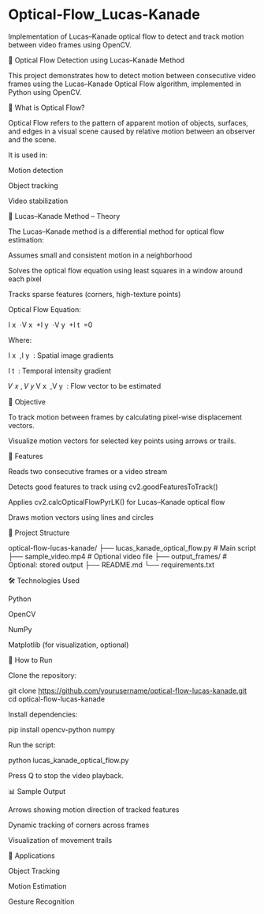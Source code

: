 

# Optical-Flow_Lucas-Kanade
Implementation of Lucas–Kanade optical flow to detect and track motion between video frames using OpenCV.

🎥 Optical Flow Detection using Lucas–Kanade Method


This project demonstrates how to detect motion between consecutive video frames using the Lucas–Kanade Optical Flow algorithm, implemented in Python using OpenCV.


🧠 What is Optical Flow?

Optical Flow refers to the pattern of apparent motion of objects, surfaces, and edges in a visual scene caused by relative motion between an observer and the scene.

It is used in:

Motion detection

Object tracking

Video stabilization


📌 Lucas–Kanade Method – Theory

The Lucas–Kanade method is a differential method for optical flow estimation:

Assumes small and consistent motion in a neighborhood

Solves the optical flow equation using least squares in a window around each pixel

Tracks sparse features (corners, high-texture points)


Optical Flow Equation:


I 
x
​
 ⋅V 
x
​
 +I 
y
​
 ⋅V 
y
​
 +I 
t
​
 =0


 Where:

I 
x
​
 ,I 
y
​
 : Spatial image gradients


 I 
t
​
 : Temporal intensity gradient


𝑉
𝑥
,
𝑉
𝑦
V 
x
​
 ,V 
y
​
 : Flow vector to be estimated
 
 
 🎯 Objective



To track motion between frames by calculating pixel-wise displacement vectors.


Visualize motion vectors for selected key points using arrows or trails.


 
📂 Features

Reads two consecutive frames or a video stream

Detects good features to track using cv2.goodFeaturesToTrack()

Applies cv2.calcOpticalFlowPyrLK() for Lucas–Kanade optical flow

Draws motion vectors using lines and circles



📁 Project Structure


optical-flow-lucas-kanade/
├── lucas_kanade_optical_flow.py        # Main script
├── sample_video.mp4                    # Optional video file
├── output_frames/                      # Optional: stored output
├── README.md
└── requirements.txt


🛠️ Technologies Used


Python

OpenCV

NumPy

Matplotlib (for visualization, optional)

🚀 How to Run

Clone the repository:


git clone https://github.com/yourusername/optical-flow-lucas-kanade.git
cd optical-flow-lucas-kanade

Install dependencies:


pip install opencv-python numpy

Run the script:

python lucas_kanade_optical_flow.py

Press Q to stop the video playback.



📊 Sample Output

Arrows showing motion direction of tracked features

Dynamic tracking of corners across frames

Visualization of movement trails



📌 Applications

Object Tracking

Motion Estimation

Gesture Recognition
